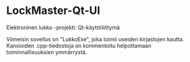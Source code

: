 # LockMaster-Qt-UI
Elektroninen lukko -projekti: Qt-käyttöliittymä

Viimeisin sovellus on "LukkoExe", joka toimii useiden kirjastojen kautta. <br>
Kansioiden .cpp-tiedostoja on kommentoitu helpottamaan toiminnallisuuksien ymmärrystä.<br>
